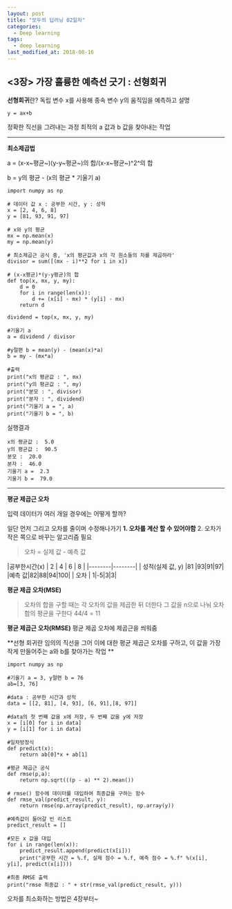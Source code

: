 ```yaml
---
layout: post
title: "모두의 딥러닝 02일차"
categories:
  - Deep learning
tags:
  - deep learning
last_modified_at: 2018-08-16
---
```



<3장> 가장 훌륭한 예측선 긋기 : 선형회귀
---

**선형회귀**란?
독립 변수 x를 사용해 종속 변수 y의 움직임을 예측하고 설명

	y = ax+b

정확한 직선을 그려내는 과정
최적의 a 값과 b 값을 찾아내는 작업

---
**최소제곱법**

a = (x-x~평균~)(y-y~평균~)의 합/(x-x~평균~)^2^의 합

b = y의 평균 - (x의 평균 * 기울기 a)

```
import numpy as np

# 데이터 값 x : 공부한 시간, y : 성적
x = [2, 4, 6, 8]
y = [81, 93, 91, 97]

# x와 y의 평균
mx = np.mean(x)
my = np.mean(y)

# 최소제곱근 공식 중, 'x의 평균값과 x의 각 원소들의 차를 제곱하라'
divisor = sum([(mx - i)**2 for i in x])

# (x-x평균)*(y-y평균)의 합
def top(x, mx, y, my):
    d = 0
    for i in range(len(x)):
        d += (x[i] - mx) * (y[i] - mx)
    return d

dividend = top(x, mx, y, my)

#기울기 a
a = dividend / divisor

#y절편 b = mean(y) - (mean(x)*a)
b = my - (mx*a)

#출력
print("x의 평균값 : ", mx)
print("y의 평균값 : ", my)
print("분모 : ", divisor)
print("분자 : ", dividend)
print("기울기 a = ", a)
print("기울기 b = ", b)
```

실행결과
```
x의 평균값 :  5.0
y의 평균값 :  90.5
분모 :  20.0
분자 :  46.0
기울기 a =  2.3
기울기 b =  79.0
```

---
**평균 제곱근 오차**

입력 데이터가 여러 개일 경우에는 어떻게 할까?

일단 먼저 그리고 오차를 줄이며 수정해나가기
**1. 오차를 계산 할 수 있어야함**
2. 오차가 작은 쪽으로 바꾸는 알고리즘 필요

> 오차 = 실제 값 - 예측 값

|공부한시간(x) | 2 | 4 | 6 | 8 |
|--------|--------|
| 성적(실제 값, y)	|81 |93|91|97|
|예측 값|82|88|94|100|
| 오차	| 1|-5|3|3|


**평균 제곱 오차(MSE)**


>오차의 합을 구할 때는 각 오차의 값을 제곱한 뒤 더한다
>그 값을 n으로 나눠 오차 합의 평균을 구한다
> 44/4 = 11

**평균 제곱근 오차(RMSE)**
평균 제곱 오차에 제곱근을 씌워줌


**선형 회귀란 임의의 직선을 그어 이에 대한 평균 제곱근 오차를 구하고, 이 값을 가장 작게 만들어주는 a와 b를 찾아가는 작업 **


```
import numpy as np

#기울기 a = 3, y절편 b = 76
ab=[3, 76]

#data : 공부한 시간과 성적
data = [[2, 81], [4, 93], [6, 91],[8, 97]]

#data의 첫 번째 값을 x에 저장, 두 번째 값을 y에 저장
x = [i[0] for i in data]
y = [i[1] for i in data]

#일차방정식
def predict(x):
    return ab[0]*x + ab[1]

#평균 제곱근 공식
def rmse(p,a):
    return np.sqrt(((p - a) ** 2).mean())

# rmse() 함수에 데이터를 대입하여 최종값을 구하는 함수
def rmse_val(predict_result, y):
    return rmse(np.array(predict_result), np.array(y))

#예측값이 들어갈 빈 리스트
predict_result = []

#모든 x 값을 대입
for i in range(len(x)):
    predict_result.append(predict(x[i]))
    print("공부한 시간 = %.f, 실제 점수 = %.f, 예측 점수 = %.f" %(x[i], y[i], predict(x[i])))

#최종 RMSE 출력
print("rmse 최종값 : " + str(rmse_val(predict_result, y)))
```

오차를 최소화하는 방법은 4장부터~
